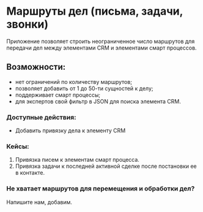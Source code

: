 # Маршруты дел (письма, задачи, звонки)

Приложение позволяет строить неограниченное число маршрутов для передачи дел между элементами CRM и элементами смарт процессов.

## Возможности:

* нет ограничений по количеству маршрутов;
* позволяет добавить от 1 до 50-ти сущностей к делу;
* поддерживает смарт процессы;
* для экспертов свой фильтр в JSON для поиска элемента CRM.

### Доступные действия:

* Добавить привязку дела к элементу CRM

### Кейсы:

1. Привязка писем к элементам смарт процесса. 
2. Привязка задачи к последней активной сделке после постановки ее в контакте.

### Не хватает маршрутов для перемещения и обработки дел?

Напишите нам, добавим.
